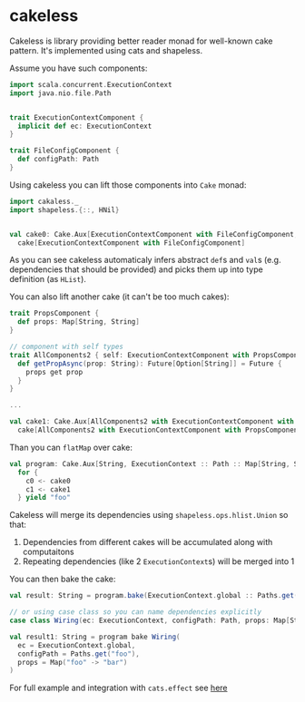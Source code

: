 # cakeless

Cakeless is library providing better reader monad for well-known cake pattern.
It's implemented using cats and shapeless.

Assume you have such components:
```scala
import scala.concurrent.ExecutionContext
import java.nio.file.Path


trait ExecutionContextComponent {
  implicit def ec: ExecutionContext
}

trait FileConfigComponent {
  def configPath: Path
}
```

Using cakeless you can lift those components into `Cake` monad:

```scala
import cakaless._
import shapeless.{::, HNil}


val cake0: Cake.Aux[ExecutionContextComponent with FileConfigComponent, ExecutionContext :: Path :: HNil] = 
  cake[ExecutionContextComponent with FileConfigComponent]
```
As you can see cakeless automaticaly infers abstract `def`s and `val`s (e.g. dependencies that should be provided) and picks them up into type definition (as `HList`).

You can also lift another cake (it can't be too much cakes):

```scala
trait PropsComponent {
  def props: Map[String, String]
}

// component with self types
trait AllComponents2 { self: ExecutionContextComponent with PropsComponent =>
  def getPropAsync(prop: String): Future[Option[String]] = Future {
    props get prop
  }
}

...

val cake1: Cake.Aux[AllComponents2 with ExecutionContextComponent with PropsComponent, ExecutionContext :: Map[String, String] :: HNil] = 
  cake[AllComponents2 with ExecutionContextComponent with PropsComponent]
```

Than you can `flatMap` over cake:
```scala
val program: Cake.Aux[String, ExecutionContext :: Path :: Map[String, String] :: HNil] = 
  for {
    c0 <- cake0
    c1 <- cake1
  } yield "foo"
```

Cakeless will merge its dependencies using `shapeless.ops.hlist.Union` so that:
1) Dependencies from different cakes will be accumulated along with computaitons
2) Repeating dependencies (like 2 `ExecutionContext`s) will be merged into 1

You can then bake the cake:
```scala
val result: String = program.bake(ExecutionContext.global :: Paths.get("foo") :: Map("foo" -> "bar") :: HNil)

// or using case class so you can name dependencies explicitly
case class Wiring(ec: ExecutionContext, configPath: Path, props: Map[String, String])

val result1: String = program bake Wiring(
  ec = ExecutionContext.global,
  configPath = Paths.get("foo"),
  props = Map("foo" -> "bar")
)
```

For full example and integration with `cats.effect` see [here](https://github.com/itkpi/cakeless/blob/master/examples/src/main/scala/com/examples/Basic.scala)
